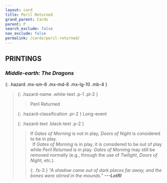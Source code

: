 ```yaml
---
layout: card
title: Peril Returned
grand_parent: Cards
parent: P
search_exclude: false
nav_exclude: false
permalink: /cards/peril-returned/
---
```


## PRINTINGS


### _Middle-earth: The Dragons_

{: .hazard .mx-sm-6 .mx-md-8 .mx-lg-10 .mb-4 }
> {: .hazard-name .white-text .p-1 .pl-2 }
> > <div class="hazard-mp"></div>
> > <div class="card-name">Peril Returned</div>
>
> {: .hazard-classification .pr-2 }
> Long-event
>
> {: .hazard-text .black-text .p-2 }
> > If _Gates of Morning_ is not in play, _Doors of Night_ is considered to be in play. <br>&ensp;If _Gates of Morning_ is in play, it is considered to be out of play while _Peril Returned_ is in play. _Gates of Morning_ may still be removed normally (e.g., through the use of _Twilight_, _Doors of Night_, etc.). 
> > 
> > {: .fs-3 } 
> > _“A shadow came out of dark places far away, and the bones were stirred in the mounds."_ ***---&#65279;LotRI*** 
>
